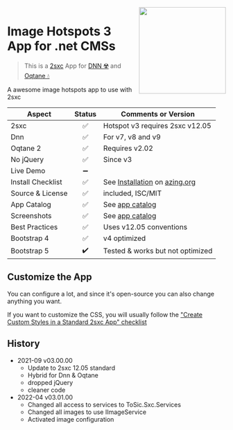 <image src="app-icon.png" align="right" width="200px">

# Image Hotspots 3 App for .net CMSs

> This is a [2sxc](https://2sxc.org) App for [DNN ☢️](https://www.dnnsoftware.com/) and [Oqtane 💧](https://www.oqtane.org/)

A awesome image hotspots app to use with 2sxc

| Aspect              | Status | Comments or Version |
| ------------------- | :----: | ------------------- |
| 2sxc                | ✅    | Hotspot v3 requires 2sxc v12.05
| Dnn                 | ✅    | For v7, v8 and v9
| Oqtane 2            | ✅    | Requires v2.02
| No jQuery           | ✅    | Since v3
| Live Demo           | ➖    | 
| Install Checklist   | ✅    | See [Installation](https://azing.org/2sxc/r/ccfIKnqk) on [azing.org](https://azing.org/2sxc)
| Source & License    | ✅    | included, ISC/MIT
| App Catalog         | ✅    | See [app catalog](https://2sxc.org/en/apps/app/image-hotspots-v3-hybrid-for-dnn-and-oqtane)
| Screenshots         | ✅    | See [app catalog](https://2sxc.org/en/apps/app/image-hotspots-v3-hybrid-for-dnn-and-oqtane)
| Best Practices      | ✅    | Uses v12.05 conventions
| Bootstrap 4         | ✅    | v4 optimized
| Bootstrap 5         | ✔️    | Tested & works but not optimized

## Customize the App

You can configure a lot, and since it's open-source you can also change anything you want. 

If you want to customize the CSS, you will usually follow the ["Create Custom Styles in a Standard 2sxc App" checklist](https://azing.org/2sxc/r/gg_aB9FD)

## History

* 2021-09 v03.00.00
  * Update to 2sxc 12.05 standard
  * Hybrid for Dnn & Oqtane
  * dropped jQuery
  * cleaner code
* 2022-04 v03.01.00
  * Changed all access to services to ToSic.Sxc.Services
  * Changed all images to use IImageService
  * Activated image configuration